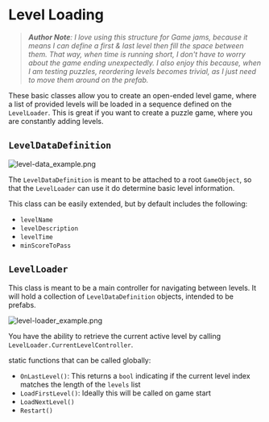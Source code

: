 ﻿# Level Loading
> _**Author Note**: I love using this structure for Game jams, because it means I can define a first & last level then fill 
> the space between them. That way, when time is running short, I don't have to worry about the game ending unexpectedly.
> I also enjoy this because, when I am testing puzzles, reordering levels becomes trivial, as I just need to move them around 
> on the prefab._

These basic classes allow you to create an open-ended level game, where a list of provided levels will be loaded in a sequence
defined on the `LevelLoader`. This is great if you want to create a puzzle game, where you are constantly adding levels.

## `LevelDataDefinition`

![level-data_example.png](Images/level-data_example.png)

The `LevelDataDefinition` is meant to be attached to a root `GameObject`, so that the `LevelLoader` can use it do determine
basic level information.

This class can be easily extended, but by default includes the following:
- `levelName`
- `levelDescription`
- `levelTime`
- `minScoreToPass`

## `LevelLoader`
This class is meant to be a main controller for navigating between levels. It will hold a collection of `LevelDataDefinition`
objects, intended to be prefabs.

![level-loader_example.png](Images/level-loader_example.png)

You have the ability to retrieve the current active level by calling `LevelLoader.CurrentLevelController`.

static functions that can be called globally:
- `OnLastLevel()`: This returns a `bool` indicating if the current level index matches the length of the `levels` list 
- `LoadFirstLevel()`: Ideally this will be called on game start
- `LoadNextLevel()`
- `Restart()`
